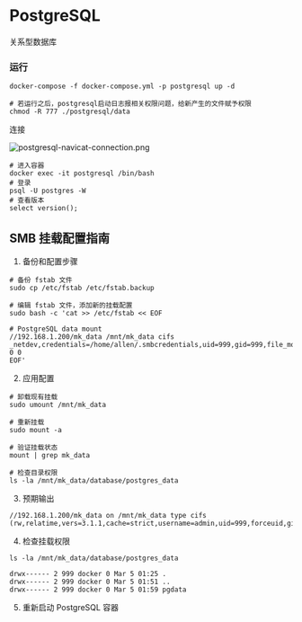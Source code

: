 # PostgreSQL

关系型数据库

### 运行

```shell
docker-compose -f docker-compose.yml -p postgresql up -d

# 若运行之后，postgresql启动日志报相关权限问题，给新产生的文件赋予权限
chmod -R 777 ./postgresql/data
```

连接

![postgresql-navicat-connection.png](images/postgresql-navicat-connection.png)

```shell
# 进入容器
docker exec -it postgresql /bin/bash
# 登录
psql -U postgres -W
# 查看版本
select version();
```

## SMB 挂载配置指南
1. 备份和配置步骤

```shell
# 备份 fstab 文件
sudo cp /etc/fstab /etc/fstab.backup

# 编辑 fstab 文件，添加新的挂载配置
sudo bash -c 'cat >> /etc/fstab << EOF

# PostgreSQL data mount
//192.168.1.200/mk_data /mnt/mk_data cifs _netdev,credentials=/home/allen/.smbcredentials,uid=999,gid=999,file_mode=0700,dir_mode=0700,soft,nounix,serverino,mapposix,noperm,cache=strict,rsize=4194304,wsize=4194304,bsize=1048576,retrans=1,echo_interval=60,actimeo=1,closetimeo=1 0 0
EOF'
```

2. 应用配置

```shell
# 卸载现有挂载
sudo umount /mnt/mk_data

# 重新挂载
sudo mount -a

# 验证挂载状态
mount | grep mk_data

# 检查目录权限
ls -la /mnt/mk_data/database/postgres_data
```

3. 预期输出

```shell
//192.168.1.200/mk_data on /mnt/mk_data type cifs (rw,relatime,vers=3.1.1,cache=strict,username=admin,uid=999,forceuid,gid=999,forcegid,addr=192.168.1.200,file_mode=0700,dir_mode=0700,soft,nounix,serverino,mapposix,noperm,rsize=4194304,wsize=4194304,bsize=1048576,retrans=1,echo_interval=60,actimeo=1,closetimeo=1)
```

4. 检查挂载权限

```shell
ls -la /mnt/mk_data/database/postgres_data

drwx------ 2 999 docker 0 Mar 5 01:25 .
drwx------ 2 999 docker 0 Mar 5 01:51 ..
drwx------ 2 999 docker 0 Mar 5 01:59 pgdata
```

5. 重新启动 PostgreSQL 容器

```shell
